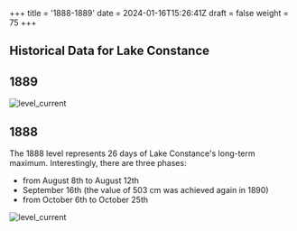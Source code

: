+++
title = '1888-1889'
date = 2024-01-16T15:26:41Z
draft = false
weight = 75
+++

## Historical Data for Lake Constance

## 1889

![level_current](/images/EN/graphs_historic/longterm_EN_1889.png)

## 1888

The 1888 level represents 26 days of Lake Constance's long-term maximum. Interestingly, there are three phases:
* from August 8th to August 12th
* September 16th (the value of 503 cm was achieved again in 1890)
* from October 6th to October 25th

![level_current](/images/EN/graphs_historic/longterm_EN_1888.png)